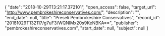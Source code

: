 {
  "date": "2018-10-29T13:21:17.372101", 
  "open_access": false, 
  "target_url": "http://www.pembrokeshireconservatives.com/", 
  "description": "", 
  "end_date": null, 
  "title": "Preseli Pembrokeshire Conservatives", 
  "record_id": "20181029T132117/g7uF3/WQNlMx20s9KeNBKA==", 
  "publisher": "pembrokeshireconservatives.com", 
  "start_date": null, 
  "subject": null
}

